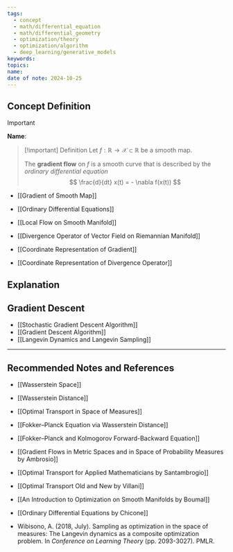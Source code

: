 ```yaml
---
tags:
  - concept
  - math/differential_equation
  - math/differential_geometry
  - optimization/theory
  - optimization/algorithm
  - deep_learning/generative_models
keywords: 
topics: 
name: 
date of note: 2024-10-25
---
```


## Concept Definition

>[!important]
>**Name**: 


>[!important] Definition
>Let $f: \mathbb{R} \to \mathcal{X} \subset \mathbb{R}$ be a smooth map.
>
>The **gradient flow** on $f$ is a smooth curve that is described by the *ordinary differential equation*
>$$
>\frac{d}{dt} x(t) = - \nabla f(x(t))
>$$

- [[Gradient of Smooth Map]]
- [[Ordinary Differential Equations]]
- [[Local Flow on Smooth Manifold]]

- [[Divergence Operator of Vector Field on Riemannian Manifold]]
- [[Coordinate Representation of Gradient]]
- [[Coordinate Representation of Divergence Operator]]


## Explanation


## Gradient Descent

- [[Stochastic Gradient Descent Algorithm]]
- [[Gradient Descent Algorithm]]
- [[Langevin Dynamics and Langevin Sampling]]




-----------
##  Recommended Notes and References


- [[Wasserstein Space]]
- [[Wasserstein Distance]]
- [[Optimal Transport in Space of Measures]]




- [[Fokker–Planck Equation via Wasserstein Distance]]
- [[Fokker–Planck and Kolmogorov Forward-Backward Equation]]



- [[Gradient Flows in Metric Spaces and in Space of Probability Measures by Ambrosio]]
- [[Optimal Transport for Applied Mathematicians by Santambrogio]]
- [[Optimal Transport Old and New by Villani]]
- [[An Introduction to Optimization on Smooth Manifolds by Boumal]]
- [[Ordinary Differential Equations by Chicone]]
- Wibisono, A. (2018, July). Sampling as optimization in the space of measures: The Langevin dynamics as a composite optimization problem. In _Conference on Learning Theory_ (pp. 2093-3027). PMLR.